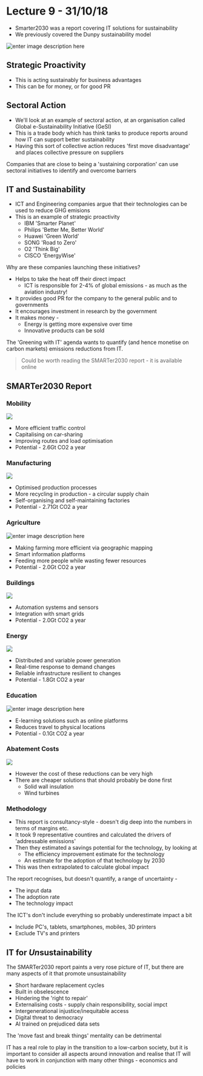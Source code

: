 # Lecture 9 - 31/10/18

- Smarter2030 was a report covering IT solutions for sustainability
- We previously covered the Dunpy sustainability model

![enter image description here](https://lh3.googleusercontent.com/VlgsD3O6PRMgrXIQUuv1q8VT1-n6cLgS_1jxzHcwboIgj2vdcDY1bbOOSdJgMoiIgBIyAED-7byp)
## Strategic Proactivity

- This is acting sustainably for business advantages
- This can be for money, or for good PR

## Sectoral Action

- We'll look at an example of sectoral action, at an organisation called Global e-Sustainability Initiative (GeSI)
- This is a trade body which has think tanks to produce reports around how IT can support better sustainability
- Having this sort of collective action reduces 'first move disadvantage' and places collective pressure on suppliers

Companies that are close to being a 'sustaining corporation' can use sectoral initiatives to identify and overcome barriers

## IT and Sustainability

- ICT and Engineering companies argue that their technologies can be used to reduce GHG emisions
- This is an example of strategic proactivity
	- IBM 'Smarter Planet'
	- Philips 'Better Me, Better World'
	- Huawei 'Green World'
	- SONG 'Road to Zero'
	- O2 'Think Big'
	- CISCO 'EnergyWise'

Why are these companies launching these initiatives?

- Helps to take the heat off their direct impact
	- ICT is responsible for 2-4% of global emissions - as much as the aviation industry!
- It provides good PR for the company to the general public and to governments
- It encourages investment in research by the government
- It makes money - 
	- Energy is getting more expensive over time
	- Innovative products can be sold

The 'Greening with IT' agenda wants to quantify (and hence monetise on carbon markets) emissions reductions from IT.

> Could be worth reading the SMARTer2030 report - it is available online

## SMARTer2030 Report

### Mobility

![](https://lh3.googleusercontent.com/gC6I-pnrxhDBN5uptT16UC3cTvmscdooOWflJSvQapjiBBfQw2A0wyv2xSYWCxfabYGgtNb1wT9f)
- More efficient traffic control
- Capitalising on car-sharing
- Improving routes and load optimisation
- Potential - 2.6Gt CO2 a year

### Manufacturing

![](https://lh3.googleusercontent.com/z-h9MqekVYG-oyrYvfyCDvIO3MQD42HQUXH6ZF6Kdejn9HAXkBu5T2eB_vykD8W4gxnOWgJCrkVB)
- Optimised production processes
- More recycling in production - a circular supply chain
- Self-organising and self-maintaining factories
- Potential - 2.71Gt CO2 a year

### Agriculture

![enter image description here](https://lh3.googleusercontent.com/RAsJYEE42jOMY_3z8_Yl8dhxQAHiE6piA30jKpvVAtgNP8oCjmBp1QUi-vw9U1uva1QMQ5P3GzqI)
- Making farming more efficient via geographic mapping
- Smart information platforms
- Feeding more people while wasting fewer resources
- Potential - 2.0Gt CO2 a year

### Buildings

![](https://lh3.googleusercontent.com/B7ENBV5YfM3LkX_tQxlrGULkfXua4Yv4ZSxtwkRbm94aq4cmqPrCE8ure4n1yHNrrNsLq-Iy6amA)
- Automation systems and sensors
- Integration with smart grids
- Potential - 2.0Gt CO2 a year

### Energy

![](https://lh3.googleusercontent.com/3TGjeVfgVoR2vObd-jH5VpWN_Yl-5GDwBbyMiNN0ZY8dzDnD38F24E8Pxf77owIdirZSAVh6LI5-)
- Distributed and variable power generation
- Real-time response to demand changes
- Reliable infrastructure resilient to changes
- Potential - 1.8Gt CO2 a year

### Education

![enter image description here](https://lh3.googleusercontent.com/YioKWerzmJfr68GWVRSM4i5wA1cyk40LyQXrqw0PZOPnX7RkP2ERENwbH05g6nPLwhf-a8l3qoG_)
- E-learning solutions such as online platforms
- Reduces travel to physical locations
- Potential - 0.1Gt CO2 a year

### Abatement Costs

![](https://lh3.googleusercontent.com/F2APRXYX7gbRg0stzhWtDtXhRbbCIYUv40q8ZrSRmwTS7e3uKuAIG0l81ooRlmp2O9BOe_SOLGtn)
- However the cost of these reductions can be very high
- There are cheaper solutions that should probably be done first
	- Solid wall insulation
	- Wind turbines

### Methodology

- This report is consultancy-style - doesn't dig deep into the numbers in terms of margins etc.
- It took 9 representative countires and calculated the drivers of 'addressable emissions'
- Then they estimated a savings potential for the technology, by looking at
	- The efficiency improvement estimate for the technology
	- An estimate for the adoption of that technology by 2030
- This was then extrapolated to calculate global impact

The report recognises, but doesn't quantify, a range of uncertainty -

- The input data
- The adoption rate
- The technology impact

The ICT's don't include everything so probably underestimate impact a bit

- Include PC's, tablets, smartphones, mobiles, 3D printers
- Exclude TV's and printers

## IT for  *Un*sustainability

The SMARTer2030 report paints a very rose picture of IT, but there are many aspects of it that promote unsustainability

- Short hardware replacement cycles
- Built in obselescence
- Hindering the 'right to repair'
- Externalising costs - supply chain responsibility, social impct
- Intergenerational injustice/inequitable access
- Digital threat to democracy
- AI trained on prejudiced data sets

The 'move fast and break things' mentality can be detrimental

IT has a real role to play in the transition to a low-carbon society, but it is important to consider all aspects around innovation and realise that IT will have to work in conjunction with many other things - economics and policies
<!--stackedit_data:
eyJoaXN0b3J5IjpbNjcyNDI2ODU3LDExODk4Njk1LC02OTEyMz
I2NDEsMTY0MTE4NDkxOCw0MzQ4MDcyMTgsMTUyNzI5MTI1OCwy
MDg0MDU4NzkzLC03ODM3MTQ3MTEsNzMwOTk4MTE2XX0=
-->
